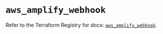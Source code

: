 # `aws_amplify_webhook`

Refer to the Terraform Registry for docs: [`aws_amplify_webhook`](https://registry.terraform.io/providers/hashicorp/aws/5.48.0/docs/resources/amplify_webhook).

